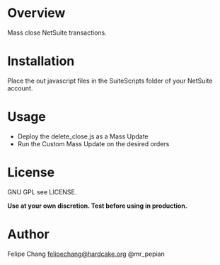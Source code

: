 # Overview
 Mass close NetSuite transactions.

# Installation
Place the out javascript files in the SuiteScripts folder of your NetSuite account.

# Usage
- Deploy the delete_close.js as a Mass Update
- Run the Custom Mass Update on the desired orders

# License
GNU GPL see LICENSE.

**Use at your own discretion. Test before using in production.**

# Author
Felipe Chang <felipechang@hardcake.org> @mr_pepian